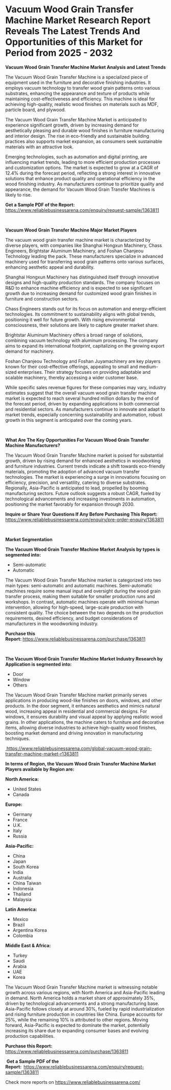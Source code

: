 <p><h1>Vacuum Wood Grain Transfer Machine Market Research Report Reveals The Latest Trends And Opportunities of this Market for Period from 2025 - 2032</h1></p><p><strong>Vacuum Wood Grain Transfer Machine Market Analysis and Latest Trends</strong></p>
<p><p>The Vacuum Wood Grain Transfer Machine is a specialized piece of equipment used in the furniture and decorative finishing industries. It employs vacuum technology to transfer wood grain patterns onto various substrates, enhancing the appearance and texture of products while maintaining cost-effectiveness and efficiency. This machine is ideal for achieving high-quality, realistic wood finishes on materials such as MDF, particle board, and plywood.</p><p>The Vacuum Wood Grain Transfer Machine Market is anticipated to experience significant growth, driven by increasing demand for aesthetically pleasing and durable wood finishes in furniture manufacturing and interior design. The rise in eco-friendly and sustainable building practices also supports market expansion, as consumers seek sustainable materials with an attractive look. </p><p>Emerging technologies, such as automation and digital printing, are influencing market trends, leading to more efficient production processes and customization options. The market is expected to grow at a CAGR of 12.4% during the forecast period, reflecting a strong interest in innovative solutions that enhance product quality and operational efficiency in the wood finishing industry. As manufacturers continue to prioritize quality and appearance, the demand for Vacuum Wood Grain Transfer Machines is likely to rise.</p></p>
<p><strong>Get a Sample PDF of the Report:&nbsp;</strong> <a href="https://www.reliablebusinessarena.com/enquiry/request-sample/1363811?utm_campaign=3515&utm_medium=2&utm_source=Github&utm_content=ia&utm_term=12042025&utm_id=vacuum-wood-grain-transfer-machine">https://www.reliablebusinessarena.com/enquiry/request-sample/1363811</a></p>
<p>&nbsp;</p>
<p><strong>Vacuum Wood Grain Transfer Machine Major Market Players</strong></p>
<p><p>The vacuum wood grain transfer machine market is characterized by diverse players, with companies like Shanghai Hongxun Machinery, Chass Engineers, Brightstar Aluminum Machinery, and Foshan Chanjeou Technology leading the pack. These manufacturers specialize in advanced machinery used for transferring wood grain patterns onto various surfaces, enhancing aesthetic appeal and durability.</p><p>Shanghai Hongxun Machinery has distinguished itself through innovative designs and high-quality production standards. The company focuses on R&D to enhance machine efficiency and is expected to see significant growth due to increasing demand for customized wood grain finishes in furniture and construction sectors.</p><p>Chass Engineers stands out for its focus on automation and energy-efficient technologies. Its commitment to sustainability aligns with global trends, positioning it well for future growth. With rising environmental consciousness, their solutions are likely to capture greater market share.</p><p>Brightstar Aluminum Machinery offers a broad range of solutions, combining vacuum technology with aluminum processing. The company aims to expand its international footprint, capitalizing on the growing export demand for machinery.</p><p>Foshan Chanjeou Technology and Foshan Juyamachinery are key players known for their cost-effective offerings, appealing to small and medium-sized enterprises. Their strategy focuses on providing adaptable and scalable machinery, thereby accessing a wider customer base.</p><p>While specific sales revenue figures for these companies may vary, industry estimates suggest that the overall vacuum wood grain transfer machine market is expected to reach several hundred million dollars by the end of the forecast period, driven by expanding applications in both commercial and residential sectors. As manufacturers continue to innovate and adapt to market trends, especially concerning sustainability and automation, robust growth in this segment is anticipated over the coming years.</p></p>
<p>&nbsp;</p>
<p><strong>What Are The Key Opportunities For Vacuum Wood Grain Transfer Machine Manufacturers?</strong></p>
<p><p>The Vacuum Wood Grain Transfer Machine market is poised for substantial growth, driven by rising demand for enhanced aesthetics in woodworking and furniture industries. Current trends indicate a shift towards eco-friendly materials, promoting the adoption of advanced vacuum transfer technologies. The market is experiencing a surge in innovations focusing on efficiency, precision, and versatility, catering to diverse substrates. Regionally, Asia-Pacific is anticipated to lead, propelled by booming manufacturing sectors. Future outlook suggests a robust CAGR, fueled by technological advancements and increasing investments in automation, positioning the market favorably for expansion through 2030.</p></p>
<p><strong>Inquire or Share Your Questions If Any Before Purchasing This Report:</strong> <a href="https://www.reliablebusinessarena.com/enquiry/pre-order-enquiry/1363811?utm_campaign=3515&utm_medium=2&utm_source=Github&utm_content=ia&utm_term=12042025&utm_id=vacuum-wood-grain-transfer-machine">https://www.reliablebusinessarena.com/enquiry/pre-order-enquiry/1363811</a></p>
<p>&nbsp;</p>
<p><strong>Market Segmentation</strong></p>
<p><strong>The Vacuum Wood Grain Transfer Machine Market Analysis by types is segmented into:</strong></p>
<p><ul><li>Semi-automatic</li><li>Automatic</li></ul></p>
<p><p>The Vacuum Wood Grain Transfer Machine market is categorized into two main types: semi-automatic and automatic machines. Semi-automatic machines require some manual input and oversight during the wood grain transfer process, making them suitable for smaller production runs and workshops. In contrast, automatic machines operate with minimal human intervention, allowing for high-speed, large-scale production with consistent quality. The choice between the two depends on the production requirements, desired efficiency, and budget considerations of manufacturers in the woodworking industry.</p></p>
<p><strong>Purchase this Report:&nbsp;</strong><a href="https://www.reliablebusinessarena.com/purchase/1363811?utm_campaign=3515&utm_medium=2&utm_source=Github&utm_content=ia&utm_term=12042025&utm_id=vacuum-wood-grain-transfer-machine">https://www.reliablebusinessarena.com/purchase/1363811</a></p>
<p>&nbsp;</p>
<p><strong>The Vacuum Wood Grain Transfer Machine Market Industry Research by Application is segmented into:</strong></p>
<p><ul><li>Door</li><li>Window</li><li>Others</li></ul></p>
<p><p>The Vacuum Wood Grain Transfer Machine market primarily serves applications in producing wood-like finishes on doors, windows, and other products. In the door segment, it enhances aesthetics and mimics natural wood, increasing appeal in residential and commercial designs. For windows, it ensures durability and visual appeal by applying realistic wood grains. In other applications, the machine caters to furniture and decorative items, allowing diverse industries to achieve high-quality wood finishes, boosting market demand and driving innovation in manufacturing techniques.</p></p>
<p><a href="https://www.reliablebusinessarena.com/global-vacuum-wood-grain-transfer-machine-market-r1363811?utm_campaign=3515&utm_medium=2&utm_source=Github&utm_content=ia&utm_term=12042025&utm_id=vacuum-wood-grain-transfer-machine">&nbsp;https://www.reliablebusinessarena.com/global-vacuum-wood-grain-transfer-machine-market-r1363811</a></p>
<p><strong>In terms of Region, the Vacuum Wood Grain Transfer Machine Market Players available by Region are:</strong></p>
<p>
    <p> <strong> North America: </strong>
        <ul>
            <li>United States</li>
            <li>Canada</li>
        </ul>
        </p> 
    <p> <strong> Europe: </strong>
        <ul>
            <li>Germany</li>
            <li>France</li>
            <li>U.K.</li>
            <li>Italy</li>
            <li>Russia</li>
        </ul>
        </p> 
    <p> <strong> Asia-Pacific: </strong>
        <ul>
            <li>China</li>
            <li>Japan</li>
            <li>South Korea</li>
            <li>India</li>
            <li>Australia</li>
            <li>China Taiwan</li>
            <li>Indonesia</li>
            <li>Thailand</li>
            <li>Malaysia</li>
        </ul>
        </p> 
    <p> <strong> Latin America: </strong>
        <ul>
            <li>Mexico</li>
            <li>Brazil</li>
            <li>Argentina Korea</li>
            <li>Colombia</li>
        </ul>
        </p> 
    <p> <strong> Middle East & Africa: </strong>
        <ul>
            <li>Turkey</li>
            <li>Saudi</li>
            <li>Arabia</li>
            <li>UAE</li>
            <li>Korea</li>
        </ul>
    </p>
    </p>
<p><p>The Vacuum Wood Grain Transfer Machine market is witnessing notable growth across various regions, with North America and Asia-Pacific leading in demand. North America holds a market share of approximately 35%, driven by technological advancements and a strong manufacturing base. Asia-Pacific follows closely at around 30%, fueled by rapid industrialization and rising furniture production in countries like China. Europe accounts for 25%, while the remaining 10% is attributed to other regions. Moving forward, Asia-Pacific is expected to dominate the market, potentially increasing its share due to expanding consumer bases and evolving production capabilities.</p></p>
<p><strong>Purchase this Report: </strong><a href="https://www.reliablebusinessarena.com/purchase/1363811?utm_campaign=3515&utm_medium=2&utm_source=Github&utm_content=ia&utm_term=12042025&utm_id=vacuum-wood-grain-transfer-machine">https://www.reliablebusinessarena.com/purchase/1363811</a></p>
<p>&nbsp;<strong>Get a Sample PDF of the Report:&nbsp;&nbsp;</strong><a href="https://www.reliablebusinessarena.com/enquiry/request-sample/1363811?utm_campaign=3515&utm_medium=2&utm_source=Github&utm_content=ia&utm_term=12042025&utm_id=vacuum-wood-grain-transfer-machine">https://www.reliablebusinessarena.com/enquiry/request-sample/1363811</a></p>
<p><strong></strong></p>
<p>Check more reports on <a href="https://www.reliablebusinessarena.com/?utm_campaign=3515&utm_medium=2&utm_source=Github&utm_content=ia&utm_term=12042025&utm_id=vacuum-wood-grain-transfer-machine">https://www.reliablebusinessarena.com/</a></p>